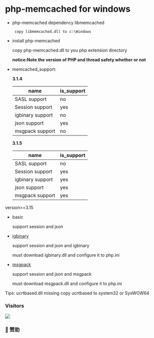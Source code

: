 # php-memcached for windows
 * php-memcached dependency libmemcached

        copy libmemcached.dll to c:\Windows 
        
  
        
 * install php-memcached
 
    copy php-memcached.dll to you php extension directory
    
    **notice:Note the version of PHP and thread safety whether or not**
    
 * memcached_support:
        
    **3.1.4**
    
    |name|is_support|
    ----|----------
    |SASL support|no|
    |Session support|yes|
    |igbinary support|no|
    |json support|yes|
    |msgpack support|no|
    
     **3.1.5**
     
    |name|is_support|
    ----|----------
    |SASL support|no|
    |Session support|yes|
    |igbinary support|yes|
    |json support|yes|
    |msgpack support|yes|
	


version>=3.15 
* basic

    support session and json
* [igbinary](https://pecl.php.net/package/igbinary)

    support session and json and igbinary
    
    must download igbinary.dll and configure it to php.ini
* [msgpack](https://pecl.php.net/package/msgpack)
    
    support session and json and msgpack
    
    must download msgpack.dll and configure it to php.ini
    
    	
Tips:
ucrtbased.dll missing copy ucrtbased to system32 or SysWOW64
    
### Visitors

![](http://profile-counter.glitch.me/lifenglsf/count.svg)
### 🧧 赞助

    
     
